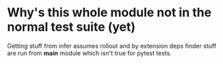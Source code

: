 # Why's this whole module not in the normal test suite (yet)
Getting stuff from infer assumes rollout and by extension deps finder stuff are run from __main__ module
which isn't true for pytest tests.
